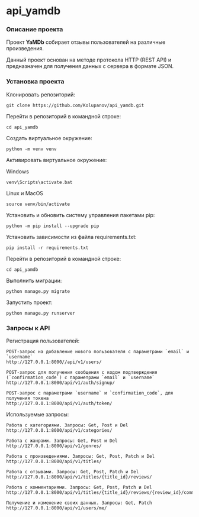 # api_yamdb

### Описание проекта

Проект **YaMDb** собирает отзывы пользователей на различные произведения.

Данный проект основан на методе протокола HTTP (REST API) и предназначен для получения данных с сервера в формате JSON.

### Установка проекта

Клонировать репозиторий:

```
git clone https://github.com/Kolupanov/api_yamdb.git
```

Перейти в репозиторий в командной строке:

```
cd api_yamdb
```

Cоздать виртуальное окружение:

```
python -m venv venv
```

Активировать виртуальное окружение:

Windows
```
venv\Scripts\activate.bat
```

Linux и MacOS
```
source venv/bin/activate
```

Установить и обновить систему управления пакетами pip:

```
python -m pip install --upgrade pip
```

Установить зависимости из файла requirements.txt:

```
pip install -r requirements.txt
```

Перейти в репозиторий в командной строке:

```
cd api_yamdb
```

Выполнить миграции:

```
python manage.py migrate
```

Запустить проект:

```
python manage.py runserver
```

### Запросы к API

Регистрация пользователей:

```
POST-запрос на добавление нового пользователя с параметрами `email` и `username`
http://127.0.0.1:8000//api/v1/users/
```

```
POST-запрос для получения сообщения с кодом подтверждения (`confirmation_code`) с параметрами `email` и `username`
http://127.0.0.1:8000/api/v1/auth/signup/
```

```
POST-запрос с параметрами `username` и `confirmation_code`, для получения токена
http://127.0.0.1:8000/api/v1/auth/token/
```

Используемые запросы:

```
Работа с категориями. Запросы: Get, Post и Del
http://127.0.0.1:8000/api/v1/categories/
```

```
Работа с жанрами. Запросы: Get, Post и Del
http://127.0.0.1:8000/api/v1/genres/
```

```
Работа с произведениями. Запросы: Get, Post, Patch и Del
http://127.0.0.1:8000/api/v1/titles/
```

```
Работа с отзывами. Запросы: Get, Post, Patch и Del
http://127.0.0.1:8000/api/v1/titles/{title_id}/reviews/
```

```
Работа с комментариями. Запросы: Get, Post, Patch и Del
http://127.0.0.1:8000/api/v1/titles/{title_id}/reviews/{review_id}/comments/
```

```
Получение и изменение своих данных. Запросы: Get, Patch
http://127.0.0.1:8000/api/v1/users/me/
```